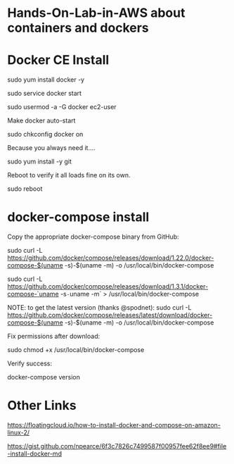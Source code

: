 # Hands-On-Lab-in-AWS about containers and dockers

# Docker CE Install

sudo yum install docker -y

sudo service docker start

sudo usermod -a -G docker ec2-user


Make docker auto-start

sudo chkconfig docker on


Because you always need it....

sudo yum install -y git


Reboot to verify it all loads fine on its own.

sudo reboot


# docker-compose install

Copy the appropriate docker-compose binary from GitHub:

sudo curl -L https://github.com/docker/compose/releases/download/1.22.0/docker-compose-$(uname -s)-$(uname -m) -o /usr/local/bin/docker-compose

sudo curl -L https://github.com/docker/compose/releases/download/1.3.1/docker-compose-`uname -s`-`uname -m` > /usr/local/bin/docker-compose


NOTE: to get the latest version (thanks @spodnet): sudo curl -L https://github.com/docker/compose/releases/latest/download/docker-compose-$(uname -s)-$(uname -m) -o /usr/local/bin/docker-compose


Fix permissions after download:

sudo chmod +x /usr/local/bin/docker-compose


Verify success:

docker-compose version


# Other Links
https://floatingcloud.io/how-to-install-docker-and-compose-on-amazon-linux-2/

https://gist.github.com/npearce/6f3c7826c7499587f00957fee62f8ee9#file-install-docker-md
